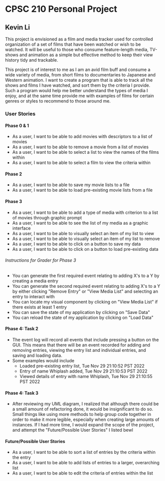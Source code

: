 # CPSC 210 Personal Project

## Kevin Li

This project is envisioned as a film and media tracker used for 
controlled organization of a set of films that have been watched or wish to be watched. It will be useful to those who
consume feature-length
media, TV-shows and animation as a simple but effective method to keep their view history tidy and trackable.

This project is of interest to me as I am an avid film buff and consume a wide variety of media, 
from short films to documentaries to Japanese and Western animation. I want to create a program
that is able to track all the shows and films I have watched, and sort them by the criteria I provide. Such a
program would help me better understand the types of media I enjoy, and at the same time provide me with examples
of films for certain genres or styles to recommend to those around me.

### User Stories
#### Phase 0 & 1
- As a user, I want to be able to add movies with descriptors to a list of movies
- As a user, I want to be able to remove a movie from a list of movies
- As a user, I want to be able to select a list to view the names of the films within
- As a user, I want to be able to select a film to view the criteria within

#### Phase 2
- As a user, I want to be able to save my movie lists to a file
- As a user, I want to be able to load pre-existing movie lists from a file

#### Phase 3
- As a user, I want to be able to add a type of media with criterion to a list of movies through graphic prompt
- As a user, I want to be able to see the list of my media as a graphic interface
- As a user, I want to be able to visually select an item of my list to view
- As a user, I want to be able to visually select an item of my list to remove
- As a user, I want to be able to click on a button to save my data
- As a user, I want to be able to click on a button to load pre-existing data

###### Instructions for Grader for Phase 3
- You can generate the first required event relating to adding X's to a Y by creating a media entry
- You can generate the second required event relating to adding X's to a Y by either clicking "Remove Entry" or "View 
Media List" and selecting an entry to interact with
- You can locate my visual component by clicking on "View Media List" if there exists at least 1 entry
- You can save the state of my application by clicking on "Save Data"
- You can reload the state of my application by clicking on "Load Data"

#### Phase 4: Task 2
- The event log will record all events that include pressing a button on the GUI. This means that there will be an event
recorded for adding and removing entries, viewing the entry list and individual entries, and saving and loading data.
- Some examples would include
  - Loaded pre-existing entry list, Tue Nov 29 21:10:52 PST 2022
  - Entry of name Whiplash added, Tue Nov 29 21:10:53 PST 2022
  - Viewed details of entry with name Whiplash, Tue Nov 29 21:10:55 PST 2022

#### Phase 4: Task 3
- After reviewing my UML diagram, I realized that although there could be a small amount of refactoring done, it would
be insignificant to do so. Small things like using more methods to help group code together in order to make it more
legible, especially when creating large amounts of instances. If I had more time, I would expand the scope of the
project, and attempt the "Future/Possible User Stories" I listed bewl

#### Future/Possible User Stories
- As a user, I want to be able to sort a list of entries by the criteria within the entry
- As a user, I want to be able to add lists of entries to a larger, overarching list
- As a user, I want to be able to edit the criteria of entries within the list